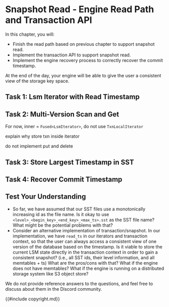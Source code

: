 # Snapshot Read - Engine Read Path and Transaction API

In this chapter, you will:

* Finish the read path based on previous chapter to support snapshot read.
* Implement the transaction API to support snapshot read.
* Implement the engine recovery process to correctly recover the commit timestamp.

At the end of the day, your engine will be able to give the user a consistent view of the storage key space.

## Task 1: Lsm Iterator with Read Timestamp

## Task 2: Multi-Version Scan and Get

For now, inner = `Fused<LsmIterator>`, do not use `TxnLocalIterator`

explain why store txn inside iterator

do not implement put and delete

## Task 3: Store Largest Timestamp in SST

## Task 4: Recover Commit Timestamp

## Test Your Understanding

* So far, we have assumed that our SST files use a monotonically increasing id as the file name. Is it okay to use `<level>_<begin_key>_<end_key>_<max_ts>.sst` as the SST file name? What might be the potential problems with that?
* Consider an alternative implementation of transaction/snapshot. In our implementation, we have `read_ts` in our iterators and transaction context, so that the user can always access a consistent view of one version of the database based on the timestamp. Is it viable to store the current LSM state directly in the transaction context in order to gain a consistent snapshot? (i.e., all SST ids, their level information, and all memtables + ts) What are the pros/cons with that? What if the engine does not have memtables? What if the engine is running on a distributed storage system like S3 object store?

We do not provide reference answers to the questions, and feel free to discuss about them in the Discord community.


{{#include copyright.md}}
